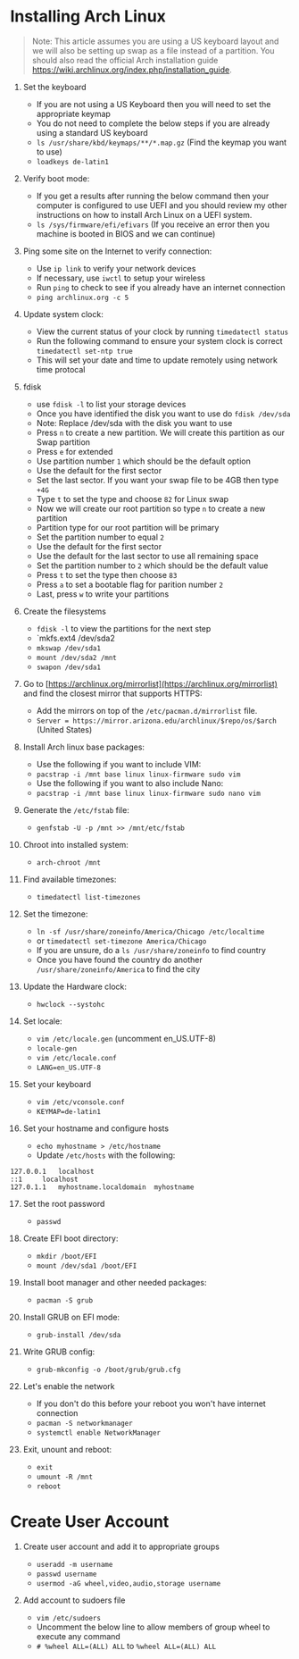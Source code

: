 # Installing Arch Linux

> Note: This article assumes you are using a US keyboard layout and we will also be setting up swap as a file instead of a partition. You should also read the official Arch installation guide https://wiki.archlinux.org/index.php/installation_guide. 

1. Set the keyboard
    - If you are not using a US Keyboard then you will need to set the appropriate keymap
    - You do not need to complete the below steps if you are already using a standard US keyboard
    - `ls /usr/share/kbd/keymaps/**/*.map.gz` (Find the keymap you want to use)
    - `loadkeys de-latin1`

2. Verify boot mode:
    - If you get a results after running the below command then your computer is configured to use UEFI and you should review my other instructions on how to install Arch Linux on a UEFI system.
    - `ls /sys/firmware/efi/efivars` (If you receive an error then you machine is booted in BIOS and we can continue)

3. Ping some site on the Internet to verify connection:
    - Use `ip link` to verify your network devices
    - If necessary, use `iwctl` to setup your wireless
    - Run `ping` to check to see if you already have an internet connection
    - `ping archlinux.org -c 5`

4. Update system clock:
    - View the current status of your clock by running `timedatectl status`
    - Run the following command to ensure your system clock is correct `timedatectl set-ntp true`
    - This will set your date and time to update remotely using network time protocal

5. fdisk
    - use `fdisk -l` to list your storage devices
    - Once you have identified the disk you want to use do `fdisk /dev/sda`
    - Note: Replace /dev/sda with the disk you want to use
    - Press `n` to create a new partition. We will create this partition as our Swap partition
    - Press `e` for extended
    - Use partition number `1` which should be the default option
    - Use the default for the first sector
    - Set the last sector. If you want your swap file to be 4GB then type `+4G`
    - Type `t` to set the type and choose `82` for Linux swap
    - Now we will create our root partition so type `n` to create a new partition
    - Partition type for our root partition will be primary
    - Set the partition number to equal `2`
    - Use the default for the first sector
    - Use the default for the last sector to use all remaining space
    - Set the partition number to `2` which should be the default value
    - Press `t` to set the type then choose `83`
    - Press `a` to set a bootable flag for parition number `2`
    - Last, press `w` to write your partitions

6. Create the filesystems
    - `fdisk -l` to view the partitions for the next step
    - `mkfs.ext4 /dev/sda2
    - `mkswap /dev/sda1`
    - `mount /dev/sda2 /mnt`
    - `swapon /dev/sda1`

7. Go to [https://archlinux.org/mirrorlist](https://archlinux.org/mirrorlist) and find the closest mirror that supports HTTPS:
    - Add the mirrors on top of the `/etc/pacman.d/mirrorlist` file.
    - `Server = https://mirror.arizona.edu/archlinux/$repo/os/$arch` (United States)

8. Install Arch linux base packages:
    - Use the following if you want to include VIM:
    - `pacstrap -i /mnt base linux linux-firmware sudo vim`
    - Use the following if you want to also include Nano:
    - `pacstrap -i /mnt base linux linux-firmware sudo nano vim`

9. Generate the `/etc/fstab` file:
    - `genfstab -U -p /mnt >> /mnt/etc/fstab`

10. Chroot into installed system:
    - `arch-chroot /mnt`

11. Find available timezones:
    - `timedatectl list-timezones`
    
12. Set the timezone:
    - `ln -sf /usr/share/zoneinfo/America/Chicago /etc/localtime`
    - or `timedatectl set-timezone America/Chicago`
    - If you are unsure, do a `ls /usr/share/zoneinfo` to find country
    - Once you have found the country do another `/usr/share/zoneinfo/America` to find the city

13. Update the Hardware clock:
    - `hwclock --systohc`

14. Set locale:
    - `vim /etc/locale.gen` (uncomment en_US.UTF-8)
    - `locale-gen`
    - `vim /etc/locale.conf`
    - `LANG=en_US.UTF-8`

15. Set your keyboard
    - `vim /etc/vconsole.conf`
    - `KEYMAP=de-latin1`

16. Set your hostname and configure hosts
    - `echo myhostname > /etc/hostname`
    - Update `/etc/hosts` with the following:

```
127.0.0.1	localhost
::1		localhost
127.0.1.1	myhostname.localdomain	myhostname
```

17. Set the root password
    - `passwd`

18. Create EFI boot directory:
    - `mkdir /boot/EFI`
    - `mount /dev/sda1 /boot/EFI`

19. Install boot manager and other needed packages:
    - `pacman -S grub`

20. Install GRUB on EFI mode:
    - `grub-install /dev/sda`

21. Write GRUB config:
    - `grub-mkconfig -o /boot/grub/grub.cfg`

22. Let's enable the network
    - If you don't do this before your reboot you won't have internet connection
    - `pacman -S networkmanager`
    - `systemctl enable NetworkManager`

23. Exit, unount and reboot:
    - `exit`
    - `umount -R /mnt`
    - `reboot`

# Create User Account

1. Create user account and add it to appropriate groups

    - `useradd -m username`
    - `passwd username`
    - `usermod -aG wheel,video,audio,storage username`

2. Add account to sudoers file

    - `vim /etc/sudoers`
    - Uncomment the below line to allow members of group wheel to execute any command
    - `# %wheel ALL=(ALL) ALL` to `%wheel ALL=(ALL) ALL`

